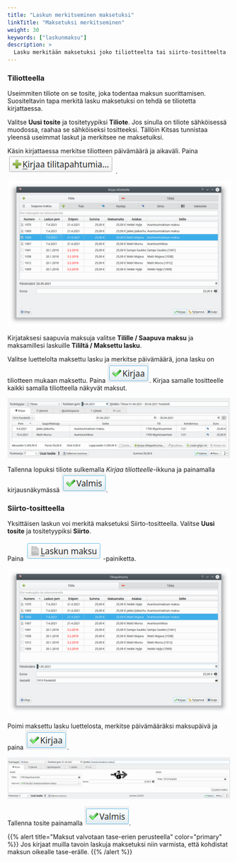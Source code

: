 ```yaml
---
title: "Laskun merkitseminen maksetuksi"
linkTitle: "Maksetuksi merkitseminen"
weight: 30
keywords: ["laskunmaksu"]
description: >
  Lasku merkitään maksetuksi joko tiliotteelta tai siirto-tositteelta
---
```


### Tiliotteella

Useimmiten tiliote on se tosite, joka todentaa maksun suorittamisen. Suositeltavin tapa merkitä lasku maksetuksi on tehdä se tiliotetta kirjattaessa.

Valitse **Uusi tosite** ja tositetyypiksi **Tiliote**. Jos sinulla on tiliote sähköisessä muodossa, raahaa se sähköiseksi tositteeksi. Tällöin Kitsas tunnistaa yleensä useimmat laskut ja merkitsee ne maksetuiksi.

Käsin kirjattaessa merkitse tiliotteen päivämäärä ja aikaväli. Paina ![Kirjaa tilitapahtumia](/img/fi/napit/kirjaatilitapahtumia.png).

![Maksaminen tiliotteelta](/img/fi/laskutus/maksaminen/tiliotteelta.png)

Kirjataksesi saapuvia maksuja valitse **Tilille / Saapuva maksu** ja maksamillesi laskuille **Tililtä / Maksettu lasku**.

Valitse luettelolta maksettu lasku ja merkitse päivämäärä, jona lasku on tiliotteen mukaan maksettu. Paina ![Kirjaa](/img/fi/napit/kirjaa.png). Kirjaa samalle tositteelle kaikki samalla tiliotteella näkyvät maksut.

![Tiliotenäkymä](/img/fi/laskutus/maksaminen/tiliote.png)

Tallenna lopuksi tiliote sulkemalla _Kirjaa tiliotteelle_-ikkuna ja painamalla kirjausnäkymässä ![Valmis](/img/fi/napit/valmis.png).

### Siirto-tositteella

Yksittäisen laskun voi merkitä maksetuksi Siirto-tositteella.
Valitse **Uusi tosite** ja tositetyypiksi **Siirto**.

Paina ![Laskun maksu](/img/fi/napit/laskunmaksu.png)-painiketta.

![Siirto-tositteella](/img/fi/laskutus/maksaminen/siirtotositteella.png)

Poimi maksettu lasku luettelosta, merkitse päivämääräksi maksupäivä ja paina ![Kirjaa](/img/fi/napit/kirjaa.png).

![Siirto-tosite](/img/fi/laskutus/maksaminen/siirto.png)

Tallenna tosite painamalla ![Valmis](/img/fi/napit/valmis.png).

{{% alert title="Maksut valvotaan tase-erien perusteella" color="primary" %}}
Jos kirjaat muilla tavoin laskuja maksetuksi niin varmista, että kohdistat maksun oikealle tase-erälle.
{{% /alert %}}
